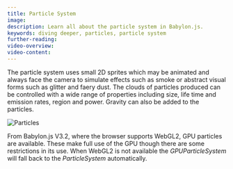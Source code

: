```yaml
---
title: Particle System
image:
description: Learn all about the particle system in Babylon.js.
keywords: diving deeper, particles, particle system
further-reading:
video-overview:
video-content:
---
```


The particle system uses small 2D sprites which may be animated and always face the camera to simulate effects such as smoke or abstract visual forms such as glitter and faery dust. The clouds of particles produced can be controlled with a wide range of properties including size, life time and emission rates, region and power. Gravity can also be added to the particles.

![Particles](/img/features/particle0.png)

From Babylon.js V3.2, where the browser supports WebGL2, GPU particles are available. These make full use of the GPU though there are some restrictions in its use. When WebGL2 is not available the _GPUParticleSystem_ will fall back to the _ParticleSystem_ automatically.
